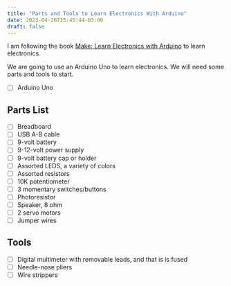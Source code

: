 ```yaml
---
title: "Parts and Tools to Learn Electronics With Arduino"
date: 2023-04-26T15:45:44-03:00
draft: false
---
```


I am following the book [Make: Learn Electronics with Arduino](https://www.amazon.com/Make-Learn-Electronics-Charles-Platt/dp/1680453742) to learn electronics.

We are going to use an Arduino Uno to learn electronics. We will need some parts and tools to start.

- [ ] Arduino Uno

## Parts List

- [ ] Breadboard
- [ ] USB A-B cable
- [ ] 9-volt battery
- [ ] 9-12-volt power supply
- [ ] 9-volt battery cap or holder
- [ ] Assorted LEDS, a variety of colors
- [ ] Assorted resistors
- [ ] 10K potentiometer
- [ ] 3 momentary switches/buttons
- [ ] Photoresistor
- [ ] Speaker, 8 ohm
- [ ] 2 servo motors
- [ ] Jumper wires

## Tools

- [ ] Digital multimeter with removable leads, and that is is fused
- [ ] Needle-nose pliers
- [ ] Wire strippers

